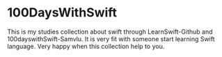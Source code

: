 # 100DaysWithSwift
This is my studies collection about swift through LearnSwift-Github and 100dayswithSwift-Samvlu. It is very fit with someone
start learning Swift language.
Very happy when this collection help to you.
